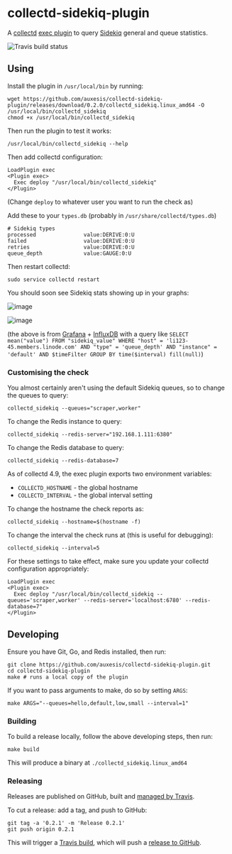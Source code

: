 # collectd-sidekiq-plugin

A [collectd](http://collectd.org/) [exec plugin](https://collectd.org/wiki/index.php/Plugin:Exec) to query [Sidekiq](http://sidekiq.org/) general and queue statistics.

![Travis build status](https://api.travis-ci.org/auxesis/collectd-sidekiq-plugin.svg?branch=master)

## Using

Install the plugin in `/usr/local/bin` by running:

```
wget https://github.com/auxesis/collectd-sidekiq-plugin/releases/download/0.2.0/collectd_sidekiq.linux_amd64 -O /usr/local/bin/collectd_sidekiq
chmod +x /usr/local/bin/collectd_sidekiq
```

Then run the plugin to test it works:

```
/usr/local/bin/collectd_sidekiq --help
```

Then add collectd configuration:

```
LoadPlugin exec
<Plugin exec>
  Exec deploy "/usr/local/bin/collectd_sidekiq"
</Plugin>
```

(Change `deploy` to whatever user you want to run the check as)

Add these to your `types.db` (probably in `/usr/share/collectd/types.db`)

```
# Sidekiq types
processed               value:DERIVE:0:U
failed                  value:DERIVE:0:U
retries                 value:DERIVE:0:U
queue_depth             value:GAUGE:0:U
```

Then restart collectd:

```
sudo service collectd restart
```

You should soon see Sidekiq stats showing up in your graphs:

![image](https://cloud.githubusercontent.com/assets/12306/22453501/6a865b6a-e7d3-11e6-9220-c9240c2284ef.png)

![image](https://cloud.githubusercontent.com/assets/12306/22453520/88b5a172-e7d3-11e6-8894-95b7087532a5.png)

(the above is from [Grafana](http://grafana.org/) + [InfluxDB](https://www.influxdata.com/) with a query like `SELECT mean("value") FROM "sidekiq_value" WHERE "host" = 'li123-45.members.linode.com' AND "type" = 'queue_depth' AND "instance" = 'default' AND $timeFilter GROUP BY time($interval) fill(null)`)

### Customising the check

You almost certainly aren't using the default Sidekiq queues, so to change the queues to query:

```
collectd_sidekiq --queues="scraper,worker"
```

To change the Redis instance to query:

```
collectd_sidekiq --redis-server="192.168.1.111:6380"
```

To change the Redis database to query:

```
collectd_sidekiq --redis-database=7
```

As of collectd 4.9, the exec plugin exports two environment variables:

 - `COLLECTD_HOSTNAME` - the global hostname
 - `COLLECTD_INTERVAL` - the global interval setting

To change the hostname the check reports as:

```
collectd_sidekiq --hostname=$(hostname -f)
```

To change the interval the check runs at (this is useful for debugging):

```
collectd_sidekiq --interval=5
```

For these settings to take effect, make sure you update your collectd configuration appropriately:

```
LoadPlugin exec
<Plugin exec>
  Exec deploy "/usr/local/bin/collectd_sidekiq --queues='scraper,worker' --redis-server='localhost:6780' --redis-database=7"
</Plugin>
```

## Developing

Ensure you have Git, Go, and Redis installed, then run:

```
git clone https://github.com/auxesis/collectd-sidekiq-plugin.git
cd collectd-sidekiq-plugin
make # runs a local copy of the plugin
```

If you want to pass arguments to make, do so by setting `ARGS`:

```
make ARGS="--queues=hello,default,low,small --interval=1"
```

### Building

To build a release locally, follow the above developing steps, then run:

```
make build
```

This will produce a binary at `./collectd_sidekiq.linux_amd64`

### Releasing

Releases are published on GitHub, built and [managed by Travis](https://github.com/auxesis/collectd-sidekiq-plugin/blob/master/.travis.yml).

To cut a release: add a tag, and push to GitHub:

```
git tag -a '0.2.1' -m 'Release 0.2.1'
git push origin 0.2.1
```

This will trigger a [Travis build](https://travis-ci.org/auxesis/collectd-sidekiq-plugin), which will push a [release to GitHub](http://github.com/auxesis/collectd-sidekiq-plugin/releases).
